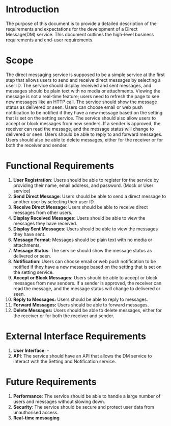 # **Introduction**

The purpose of this document is to provide a detailed description of the requirements and expectations for the development of a Direct Message(DM) service. This document outlines the high-level business requirements and end-user requirements.


# **Scope**

The direct messaging service is supposed to be a simple service at the first step that allows users to send and receive direct messages by selecting a user ID. The service should display received and sent messages, and messages should be plain text with no media or attachments. Viewing the message is not a real-time feature; users need to refresh the page to see new messages like an HTTP call. The service should show the message status as delivered or seen. Users can choose email or web push notification to be notified if they have a new message based on the setting that is set on the setting service. The service should also allow users to accept or block messages from new senders. If a sender is approved, the receiver can read the message, and the message status will change to delivered or seen. Users should be able to reply to and forward messages. Users should also be able to delete messages, either for the receiver or for both the receiver and sender.


# **Functional Requirements**



1. **User Registration**: Users should be able to register for the service by providing their name, email address, and password. (Mock or User service)
2. **Send Direct Message**: Users should be able to send a direct message to another user by selecting their user ID.
3. **Receive Direct Message**: Users should be able to receive direct messages from other users.
4. **Display Received Messages**: Users should be able to view the messages they have received.
5. **Display Sent Messages**: Users should be able to view the messages they have sent.
6. **Message Format**: Messages should be plain text with no media or attachments.
7. **Message Status**: The service should show the message status as delivered or seen.
8. **Notification**: Users can choose email or web push notification to be notified if they have a new message based on the setting that is set on the setting service.
9. **Accept or Block Messages:** Users should be able to accept or block messages from new senders. If a sender is approved, the receiver can read the message, and the message status will change to delivered or seen.
10. **Reply to Messages:** Users should be able to reply to messages.
11. **Forward Messages:** Users should be able to forward messages.
12. **Delete Messages:** Users should be able to delete messages, either for the receiver or for both the receiver and sender.


# **External Interface Requirements**



1. **User Interface**: -
2. **API**: The service should have an API that allows the DM service to interact with the Setting and Notification service. 


# **Future Requirements**



1. **Performance**: The service should be able to handle a large number of users and messages without slowing down.
2. **Security**: The service should be secure and protect user data from unauthorised access.
3. **Real-time messaging**  